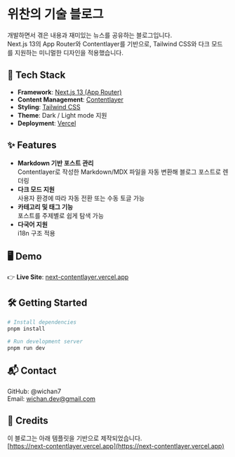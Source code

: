 # 위찬의 기술 블로그

개발하면서 겪은 내용과 재미있는 뉴스를 공유하는 블로그입니다.  
Next.js 13의 App Router와 Contentlayer를 기반으로, Tailwind CSS와 다크 모드를 지원하는 미니멀한 디자인을 적용했습니다.

## 🚀 Tech Stack

- **Framework**: [Next.js 13 (App Router)](https://nextjs.org/)
- **Content Management**: [Contentlayer](https://www.contentlayer.dev/)
- **Styling**: [Tailwind CSS](https://tailwindcss.com/)
- **Theme**: Dark / Light mode 지원
- **Deployment**: [Vercel](https://vercel.com/)

## ✨ Features

- **Markdown 기반 포스트 관리**  
  Contentlayer로 작성한 Markdown/MDX 파일을 자동 변환해 블로그 포스트로 렌더링
- **다크 모드 지원**  
  사용자 환경에 따라 자동 전환 또는 수동 토글 가능
- **카테고리 및 태그 기능**  
  포스트를 주제별로 쉽게 탐색 가능
- **다국어 지원**  
  i18n 구조 적용

## 🖥 Demo

👉 **Live Site**: [next-contentlayer.vercel.app](https://next-contentlayer.vercel.app)

## 🛠 Getting Started

```bash
# Install dependencies
pnpm install

# Run development server
pnpm run dev
```

## 📬 Contact
GitHub: @wichan7  
Email: wichan.dev@gmail.com  


## 📜 Credits

이 블로그는 아래 템플릿을 기반으로 제작되었습니다.   
[https://next-contentlayer.vercel.app](https://next-contentlayer.vercel.app)